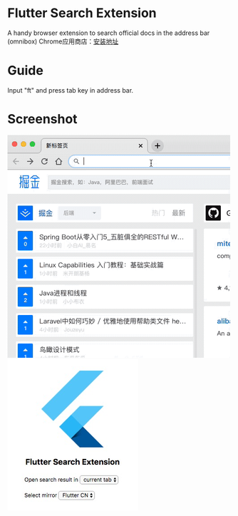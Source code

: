 # Flutter Search Extension
A handy browser extension to search official docs in the address bar (omnibox)
Chrome应用商店：[安装地址](https://chrome.google.com/webstore/detail/flutter-search-extension/mkhgdehlebdhbdmjgclbkcamaicfgjne)

# Guide
Input "ft" and press tab key in address bar.

# Screenshot
![screenshot](https://raw.githubusercontent.com/CodeNeverStops/flutter-search-extension/master/images/demo.gif)
![popup](https://raw.githubusercontent.com/CodeNeverStops/flutter-search-extension/master/images/popup.png)

